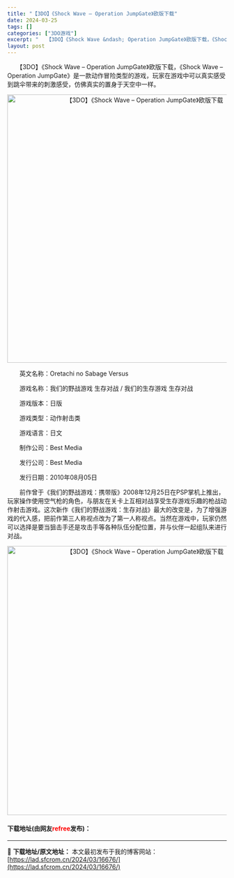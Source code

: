 ```yaml
---
title: "【3DO】《Shock Wave – Operation JumpGate》欧版下载"
date: 2024-03-25
tags: []
categories: ["3DO游戏"]
excerpt: "　　【3DO】《Shock Wave &ndash; Operation JumpGate》欧版下载，《Shock Wave &ndash; Operation JumpGate》是一款动作冒险类型的游戏，玩家在游戏中可以真实感受到跳伞带来的刺激感受，仿佛真实的置身于天空中一样。 　　英文名称：Or&hellip;"
layout: post
---
```


 <p>　　【3DO】《Shock Wave &ndash; Operation JumpGate》欧版下载，《Shock Wave &ndash; Operation JumpGate》是一款动作冒险类型的游戏，玩家在游戏中可以真实感受到跳伞带来的刺激感受，仿佛真实的置身于天空中一样。</p> <p align="center"><img align="" border="0" src="https://lad.sfcrom.cn/wp-content/uploads/2024/03/20240324_6600a21fc1c60.png" width="615" alt="【3DO】《Shock Wave – Operation JumpGate》欧版下载" /></p> <p>　　英文名称：Oretachi no Sabage Versus</p> <p>　　游戏名称：我们的野战游戏 生存对战 / 我们的生存游戏 生存对战</p> <p>　　游戏版本：日版</p> <p>　　游戏类型：动作射击类</p> <p>　　游戏语言：日文</p> <p>　　制作公司：Best Media</p> <p>　　发行公司：Best Media</p> <p>　　发行日期：2010年08月05日</p> <p>　　前作曾于《我们的野战游戏：携带版》2008年12月25日在PSP掌机上推出，玩家操作使用空气枪的角色，与朋友在关卡上互相对战享受生存游戏乐趣的枪战动作射击游戏。这次新作《我们的野战游戏：生存对战》最大的改变是，为了增强游戏的代入感，把前作第三人称视点改为了第一人称视点。当然在游戏中，玩家仍然可以选择是要当狙击手还是攻击手等各种队伍分配位置，并与伙伴一起组队来进行对战。</p> <p align="center"><img align="" border="0" src="https://lad.sfcrom.cn/wp-content/uploads/2024/03/20240324_6600a22203ba4.png" width="617" alt="【3DO】《Shock Wave – Operation JumpGate》欧版下载" /></p> <p><h4>下载地址(由网友<font color="red">refree</font>发布)：</h4></p> 

---
📖 **下载地址/原文地址：** 本文最初发布于我的博客网站：[https://lad.sfcrom.cn/2024/03/16676/](https://lad.sfcrom.cn/2024/03/16676/)
